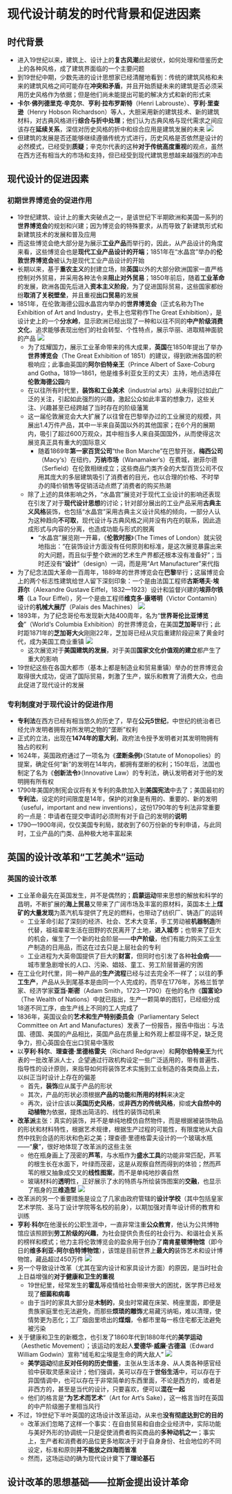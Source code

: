 # 现代设计萌发的时代背景和促进因素
## 时代背景
* 进入19世纪以来，建筑上、设计上的**复古风潮**此起彼伏，如何处理和借鉴历史上的各种风格，成了建筑界面临的一个主要问题
* 到19世纪中期，少数先进的设计思想家已经清醒地看到：传统的建筑风格和未来的建筑风格之间可能存在**冲突和矛盾**，并且开始质疑未来的建筑是否必须采用历史风格作为依据；但是他们尚未能提出可能的解决方式和新的形式来
* **卡尔·佛列德里克·辛克尔**、**亨利·拉布罗斯特**（Henri Labrouste）、**亨利·里查逊**（Henry Hobson Richardson）等人，大胆采用新的建筑技术、新的建筑材料，对古典风格进行**综合与折中处理**；他们认为古典风格与现代需求之间应该存在**延续关系**，深信对历史风格的折中和综合应用是建筑发展的未来
![](../images/卡尔·弗里德里希·辛克尔纪念碑.jpg)
* 但建筑的发展是否还能够继续遵循传统方式进行，历史风格是否依然是设计的必然模式，已经受到**质疑**；辛克尔代表的这种**对于传统高度重视**的观点，虽然在西方还有相当大的市场和支持，但已经受到现代建筑思想越来越强烈的冲击
## 现代设计的促进因素
### 初期世界博览会的促进作用
* 19世纪建筑、设计上的重大突破点之一，是该世纪下半期欧洲和美国一系列的**世界博览会**的规划和兴建；因为博览会的特殊要求，从而导致了新建筑形式和新建筑技术的发展和普及应用
* 而这些博览会绝大部分是为展示**工业产品**而举行的，因此，从产品设计的角度来看，这些博览会也是**现代工业产品设计的开端**；1851年在“水晶宫”举办的**伦敦世界博览会**被认为是现代工业产品设计的开始
* 长期以来，基于**重农主义**的封建立场，除**英国**以外的大部分欧洲国家一直严格控制对外贸易，并采用各种法令来**阻止对外贸易**；1850年前后，随着**工业革命**的发展，欧洲各国先后进入**资本主义阶段**，为了促进国际贸易，这些国家都纷纷**取消了关税壁垒**，并且重视**出口贸易**的发展
* 1851年，在伦敦海德公园水晶宫内举办的**世界博览会**（正式名称为The Exhibition of Art and Industry，史书上也常称作The Great Exhibition），是设计史上的一个**分水岭**，显示欧洲已经出现了一种和以往不同的**中产阶级消费文化**，追求能够表现出他们的社会转型、个性特点，展示华丽、进取精神面貌的产品
![](../images/The%20Great%20Exhibition%20of%201851.jpg)
  * 为了炫耀国力，展示工业革命带来的伟大成果，**英国**在1850年提出了举办**世界博览会**（The Great Exhibition of 1851）的建议，得到欧洲各国的积极响应；此事由英国的**阿尔伯特亲王**（Prince Albert of Saxe-Coburg and Gotha，1819—1861，他是维多利亚女王的丈夫）主持，地点选择在**伦敦海德公园**内
  * 在以往所有时代里，**装饰和工业美术**（industrial arts）从未得到过如此广泛的关注，引起如此强烈的兴趣，激起公众如此丰富的想象力，这些关注、兴趣甚至已经跨越了当时存在的阶级藩篱
  * 这一届伦敦展览会大大扩展了以往曾在巴黎举办过的工业展览的规模，共展出1.4万件产品，其中一半来自英国以外的其他国家；在6个月的展期内，吸引了超过600万观众，其中相当多人来自英国国外，从而使得这次展览真正具有重大的国际意义
    * 随着1869年**第一家百货公司**“the Bon Marche”在巴黎开张，**梅西公司**（Macy‘s）在纽约，**万纳市场**（Wanamaker‘s）在费城，谢菲尔德（Serfield）在伦敦相继成立；这些商品门类齐全的大型百货公司不仅用其庞大的多层建筑吸引了消费者的目光，也以合理的价格、不时举办的降价销售等促销活动点燃了消费者的购买热潮
  * 除了上述的具体影响之外，“水晶宫”展览对于现代工业设计的影响还表现在引发了对于**现代设计思想**的讨论；针对部分展出的工业产品采用**古典主义风格**装饰，也包括“水晶宫”采用古典主义设计风格的倾向，一部分人认为这种趋向**不可取**，现代设计与古典风格之间并没有内在的联系，因此造成形式与内容的分离，也造成功能与形式的脱离
    * “水晶宫”展览刚一开幕，《**伦敦时报**》（The Times of London）就尖锐地指出：“在装饰设计方面没有任何原则和标准，是这次展览暴露出来的大问题，而且似乎整个欧洲的艺术生产界都还根本没有准备好”；当时还没有“**设计**”（design）一词，而是用“Art Manufacturer”来代指
* 为了纪念法国大革命一百周年，1889年的世界博览会在**巴黎**举行；这届博览会上的两个标志性建筑给世人留下深刻印象：一个是由法国工程师**古斯塔夫·埃菲尔**（Alexandre Gustave Eiffel，1832—1923）设计和监督兴建的**埃菲尔铁塔**（La Tour Eiffel），另一个是由工程师**维克多·康塔明**（Victor Contamin）设计的**机械大展厅**（Palais des Machines）
![](../images/1889年的世界博览会.jpg)
* 1893年，为了纪念哥伦布发现新大陆400周年，名为“**世界哥伦比亚博览会**”（World‘s Columbia Exhibition）的世界博览会，在美国**芝加哥**举行；此时距1871年的**芝加哥大火**刚刚22年，芝加哥已经从灾后重建阶段迎来了黄金时代，成为美国工商业重镇
![](../images/world‘s%20Columbia%20Exhibition.jpg)
  * 这次展览对于**美国建筑的发展**，对于美国**国家文化价值观的建立**都产生了重大的影响
* 19世纪这些在各国大都市（基本上都是制造业和贸易重镇）举办的世界博览会取得很大成功，促进了国际贸易，刺激了生产，娱乐和教育了消费大众，也由此促进了现代设计的发展
### 专利制度对于现代设计的促进作用
* **专利法**在西方已经有相当悠久的历史了，早在**公元5世纪**，中世纪的统治者已经允许发明者拥有对所发明之物的“垄断”权利
* 正式的立法，出现在**1474年的意大利**，政府法令授予发明者对其发明物拥有独占的权利
* 1624年，英国政府通过了一项名为《**垄断条例**》（Statute of Monopolies）的提案，确定任何“新”的发明在14年内，都拥有垄断的权利；150年后，法国也制定了名为《**创新法令**》（Innovative Law）的专利法，确认发明者对于他的发明拥有所有权
* 1790年美国的制宪会议将有关专利的条款加入到**美国宪法**中去了；美国最初的**专利法**，设定的时间限度是14年，保护的对象是有用的、重要的、新的发明（useful，important and new inventions），这份1790年的专利法非常重要的一点是：申请者在提交申请时必须附有对于自己的发明的**说明**
* 1790—1900年间，仅仅美国专利局，就收到了60万份新的专利申请，与此同时，工业产品的门类、品种极大地丰富起来
## 英国的设计改革和“工艺美术”运动
### 英国的设计改革
* 工业革命最先在英国发生，并不是偶然的；**启蒙运动**带来思想的解放和科学的昌明，不断扩展的**海上贸易**又带来了广阔市场及丰富的原材料，英国本土上**煤矿的大量发现**为蒸汽机车提供了充足的燃料，也带动了纺织厂、铸造厂的运转
  * 工业革命引起了深刻的经济、社会、艺术大变革，手工劳动被**机器制造**所代替，祖祖辈辈生活在田野的农民离开了土地，**进入城市**；也带来了巨大的机会，催生了一个新的社会阶层——**中产阶级**，他们有能力购买工业生产制造的日用品，而这在过去只是上层社会的专利
  * 工业进程为大英帝国提供了巨大的**财富**，但同时也引发了各种**社会病**——城市里急剧增长的人口、污染、娼妓、童工、劳工阶层普遍的穷困
* 在工业化时代里，同一种产品的**生产流程**已经与过去完全不一样了；以往的**手工生产**，产品从头到尾基本是由同一个人完成的，而早在1776年，苏格兰哲学家、经济学家**亚当·斯密**（Adam Smith，1723—1790）在他的名作《**国富论**》（The Wealth of Nations）中就已指出，生产一颗简单的图钉，已经细分成18道不同工序，由生产线上不同的工人完成了
* 1836年，英国议会的**艺术和生产特别委员会**（Parliamentary Select Committee on Art and Manufactures）发表了一份报告，报告中指出：与法国、德国、美国的产品相比，英国产品在质量上和外观上都显得不足，缺乏竞争力，担心英国会在出口贸易中落败
* 以**亨利·科尔**、**理查德·里德格雷夫**（Richard Redgrave）和**阿尔伯特亲王**为代表的一批改革派人士，企望通过行政机构设定一些广泛适用的，带有普遍性、指导性的设计原则，来指导如何将装饰艺术实施到工业制造的各类商品上去，以纠正当时设计上存在的偏差
  * 首先，**装饰**应从属于产品的形状
  * 其次，产品的形状必须根据**产品的功能**和**所用的材料**来决定
  * 再次，设计应该以**英国历史风格**，或**非西方的传统风格**，抑或**大自然中的动植物**为依据，提炼出简洁的、线性的装饰动机来
* **改革派**主张：真实的装饰，并不是单纯地模仿自然物件，而是根据被装饰物品的形状和材料特性，根据艺术规律，根据生产过程的可能性，有限度地从大自然中找到合适的形状和色彩之美；理查德·里德格雷夫设计的一个玻璃水瓶——“**泉**”，很好地体现了改革派的这些主张
  * 他在瓶身画上了茂密的**芦苇**，与水瓶作为**盛水工具**的功能非常匹配，芦苇的根生长在水面下，叶绿而茂密，这是从观察自然而得到的体验；然而芦苇的根又抽象成交叉的**线性图案**，而不是单纯地抄袭自然
  * 玻璃材料的**透明**性，正好展示了水的特质与所绘装饰图案的**交融**，也显示了瓶身的**三维造型**
![](../images/Wellspring.jpg)
* 改革派的另一个重要措施是设立了几家由政府管辖的**设计学校**（其中包括皇家艺术学院、圣马丁设计学院等名校的前身），以期加强对青年设计师的教育和训练
* **亨利·科尔**在他漫长的公职生涯中，一直非常注重**公众教育**，他认为公共博物馆应该照顾到**劳工阶级的兴趣**，为社会提供负责任的社会行为、和谐社会关系的榜样和模式；他力主将伦敦博览会的盈余用于创办了**南肯星顿博物馆**（即今日的**维多利亚-阿尔伯特博物馆**），该馆是目前世界上**最大的**装饰艺术和设计博物馆，藏品超过450万件
![](../images/维多利亚-阿尔伯特博物馆.jpg)
* 另一个导致设计改革（尤其在室内设计和家具设计方面）的原因，是当时社会上日益增强的**对于健康和卫生的重视**
  * 19世纪里，经常发生的**霍乱**等疫情给社会带来很大的困扰，医学界已经发现了**细菌和病毒**
  * 由于当时的家具大部分是**木制的**，臭虫时常藏在床架、椅座里面，即便是贵族家庭里也无法避免，而那些**烦琐的雕饰**尤易藏污纳垢，难以清理，使情势更为恶化；工厂烟囱里喷出的**煤烟**，令都市里每一栋住宅都无法避免被污染
* 关于健康和卫生的新概念，也引发了1860年代到1880年代的**美学运动**（Aesthetic Movement）；该运动的发起人**爱德华·威廉·古德温**（Edward William Godwin）宣称“绒毛和尘埃是生命的两大敌人”
![](../images/Aesthetic%20Movement.jpg)
  * **美学运动**彻底**反对任何的历史借鉴**，主张从生活本身、从人类各种感官经验中获取灵感来设计；他们强调，美可以存在于**世俗生活**中，可以存在于异国情调中，也可以存在于非常简单的东西里面，不论是西方的，或者是非西方的，甚至是当代的设计，只要喜欢，便可以**混在一起**
  * 他们的格言是“**为艺术而艺术**”（Art for Art‘s Sake），这一格言当时在英国的中产阶级圈子里相当风行
* 不过，19世纪下半叶英国的这场设计改革运动，从来也**没有彻底达到它的目的**
  * 改革派们忽略了这样一个事实：在自由贸易和自由企业经济中，实际功能与美好外形的协调统一只是促使消费者购买商品的**多种动机之一**；事实上，生产者和消费者的品位更多地取决于对于自身身份、社会地位的不同设定，标准和原则**并不能放之四海而皆准**
  * 然而，这场运动的确为现代设计奠下了**理论基石**
## 设计改革的思想基础——拉斯金提出设计革命 